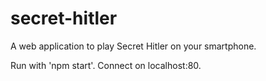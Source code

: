 # secret-hitler
A web application to play Secret Hitler on your smartphone.

Run with 'npm start'.  Connect on localhost:80.

